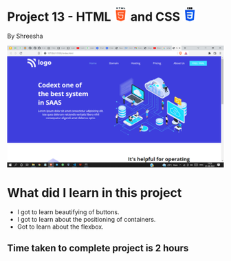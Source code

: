 # Project 13 - HTML ![HTML](./readmeImages/html-5Img.png) and CSS ![CSS](./readmeImages/css-3Img.png)

By Shreesha

![websiteSnap](./readmeImages/websiteSnap.png)

# What did I learn in this project

- I got to learn beautifying of buttons.
- I got to learn about the positioning of containers. 
- Got to learn about the flexbox.


## Time taken to complete project is 2 hours

